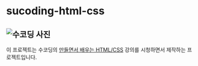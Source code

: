 # sucoding-html-css

## ![수코딩 사진](https://www.sucoding.kr/_nuxt/img/logo.b9b6999.png)

이 프로젝트는 수코딩의 [만들면서 배우는 HTML/CSS](https://www.inflearn.com/course/html-css-sucademy/) 강의를 시청하면서 제작하는 프로젝트입니다.
